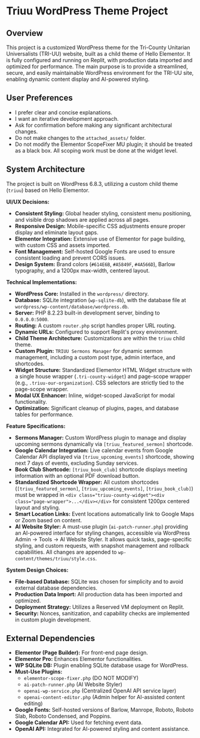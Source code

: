 # Triuu WordPress Theme Project

## Overview
This project is a customized WordPress theme for the Tri-County Unitarian Universalists (TRI-UU) website, built as a child theme of Hello Elementor. It is fully configured and running on Replit, with production data imported and optimized for performance. The main purpose is to provide a streamlined, secure, and easily maintainable WordPress environment for the TRI-UU site, enabling dynamic content display and AI-powered styling.

## User Preferences
- I prefer clear and concise explanations.
- I want an iterative development approach.
- Ask for confirmation before making any significant architectural changes.
- Do not make changes to the `attached_assets/` folder.
- Do not modify the Elementor ScopeFixer MU plugin; it should be treated as a black box. All scoping work must be done at the widget level.

## System Architecture
The project is built on WordPress 6.8.3, utilizing a custom child theme (`triuu`) based on Hello Elementor.

**UI/UX Decisions:**
- **Consistent Styling:** Global header styling, consistent menu positioning, and visible drop shadows are applied across all pages.
- **Responsive Design:** Mobile-specific CSS adjustments ensure proper display and eliminate layout gaps.
- **Elementor Integration:** Extensive use of Elementor for page building, with custom CSS and assets imported.
- **Font Management:** Self-hosted Google Fonts are used to ensure consistent loading and prevent CORS issues.
- **Design System:** Brand colors (`#614E6B`, `#A5849F`, `#4A566D`), Barlow typography, and a 1200px max-width, centered layout.

**Technical Implementations:**
- **WordPress Core:** Installed in the `wordpress/` directory.
- **Database:** SQLite integration (`wp-sqlite-db`), with the database file at `wordpress/wp-content/database/wordpress.db`.
- **Server:** PHP 8.2.23 built-in development server, binding to `0.0.0.0:5000`.
- **Routing:** A custom `router.php` script handles proper URL routing.
- **Dynamic URLs:** Configured to support Replit's proxy environment.
- **Child Theme Architecture:** Customizations are within the `triuu` child theme.
- **Custom Plugin:** `TRIUU Sermons Manager` for dynamic sermon management, including a custom post type, admin interface, and shortcodes.
- **Widget Structure:** Standardized Elementor HTML Widget structure with a single house wrapper (`.tri-county-widget`) and page-scope wrapper (e.g., `.triuu-our-organization`). CSS selectors are strictly tied to the page-scope wrapper.
- **Modal UX Enhancer:** Inline, widget-scoped JavaScript for modal functionality.
- **Optimization:** Significant cleanup of plugins, pages, and database tables for performance.

**Feature Specifications:**
- **Sermons Manager:** Custom WordPress plugin to manage and display upcoming sermons dynamically via `[triuu_featured_sermon]` shortcode.
- **Google Calendar Integration:** Live calendar events from Google Calendar API displayed via `[triuu_upcoming_events]` shortcode, showing next 7 days of events, excluding Sunday services.
- **Book Club Shortcode:** `[triuu_book_club]` shortcode displays meeting information with an optional PDF download button.
- **Standardized Shortcode Wrapper:** All custom shortcodes (`[triuu_featured_sermon]`, `[triuu_upcoming_events]`, `[triuu_book_club]`) must be wrapped in `<div class="triuu-county-widget"><div class="page-wrapper">...</div></div>` for consistent 1200px centered layout and styling.
- **Smart Location Links:** Event locations automatically link to Google Maps or Zoom based on content.
- **AI Website Styler:** A must-use plugin (`ai-patch-runner.php`) providing an AI-powered interface for styling changes, accessible via WordPress Admin → Tools → AI Website Styler. It allows quick tasks, page-specific styling, and custom requests, with snapshot management and rollback capabilities. All changes are appended to `wp-content/themes/triuu/style.css`.

**System Design Choices:**
- **File-based Database:** SQLite was chosen for simplicity and to avoid external database dependencies.
- **Production Data Import:** All production data has been imported and optimized.
- **Deployment Strategy:** Utilizes a Reserved VM deployment on Replit.
- **Security:** Nonces, sanitization, and capability checks are implemented in custom plugin development.

## External Dependencies
- **Elementor (Page Builder):** For front-end page design.
- **Elementor Pro:** Enhances Elementor functionalities.
- **WP SQLite DB:** Plugin enabling SQLite database usage for WordPress.
- **Must-Use Plugins:**
    - `elementor-scope-fixer.php` (DO NOT MODIFY)
    - `ai-patch-runner.php` (AI Website Styler)
    - `openai-wp-service.php` (Centralized OpenAI API service layer)
    - `openai-content-editor.php` (Admin helper for AI-assisted content editing)
- **Google Fonts:** Self-hosted versions of Barlow, Manrope, Roboto, Roboto Slab, Roboto Condensed, and Poppins.
- **Google Calendar API:** Used for fetching event data.
- **OpenAI API:** Integrated for AI-powered styling and content assistance.